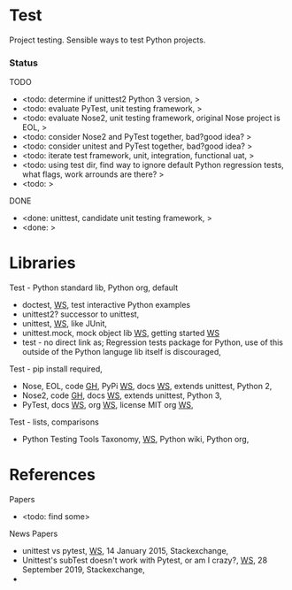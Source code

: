 # Test

Project testing. Sensible ways to test Python projects.

### Status

TODO
* <todo: determine if unittest2 Python 3 version, >
* <todo: evaluate PyTest, unit testing framework, >
* <todo: evaluate Nose2, unit testing framework, original Nose project is EOL, >
* <todo: consider Nose2 and PyTest together, bad?good idea? >
* <todo: consider unitest and PyTest together, bad?good idea? >
* <todo: iterate test framework, unit, integration, functional uat, >
* <todo: using test dir, find way to ignore default Python regression tests, what flags, work arrounds are there? >
* <todo: >

DONE
* <done: unittest, candidate unit testing framework, >
* <done: >

# Libraries
Test - Python standard lib, Python org, default
* doctest, [WS](https://docs.python.org/3/library/doctest.html), test interactive Python examples
* unittest2? successor to unittest, 
* unittest, [WS](https://docs.python.org/3/library/unittest.html#), like JUnit, 
* unittest.mock, mock object lib [WS](https://docs.python.org/3/library/unittest.mock.html), getting started [WS](https://docs.python.org/3/library/unittest.mock-examples.html)
* test - no direct link as; Regression tests package for Python, use of this outside of the Python languge lib itself is discouraged, 

Test - pip install required, 
* Nose, EOL, code [GH](https://github.com/nose-devs/nose), PyPi [WS](https://pypi.org/project/nose/), docs [WS](https://nose.readthedocs.io/en/latest/index.html), extends unittest, Python 2, 
* Nose2, code [GH](https://github.com/nose-devs/nose2), docs [WS](https://docs.nose2.io/en/latest/), extends unittest, Python 3, 
* PyTest, docs [WS](https://docs.pytest.org/en/stable/), org [WS](https://docs.pytest.org/en/6.2.x/contents.html), license MIT org [WS](https://docs.pytest.org/en/6.2.x/license.html), 

Test - lists, comparisons
* Python Testing Tools Taxonomy, [WS](https://wiki.python.org/moin/PythonTestingToolsTaxonomy), Python wiki, Python org, 

# References

Papers
* <todo: find some>

News Papers
* unittest vs pytest, [WS](https://stackoverflow.com/questions/27954702/unittest-vs-pytest), 14 January 2015, Stackexchange,
* Unittest's subTest doesn't work with Pytest, or am I crazy?, [WS](https://stackoverflow.com/questions/58150014/unittests-subtest-doesnt-work-with-pytest-or-am-i-crazy?rq=3), 28 September 2019, Stackexchange, 
* 
